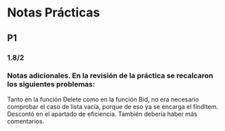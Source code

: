 # Notas Prácticas
## P1
### 1.8/2
### Notas adicionales. En la revisión de la práctica se recalcaron los siguientes problemas: 
Tanto en la función Delete como en la función Bid, no era necesario comprobar el caso de lista vacía, porque de eso ya se encarga el findItem. Descontó en el apartado de eficiencia. También debería haber más comentarios.
